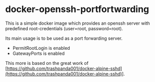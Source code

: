 # docker-openssh-portfortwarding

This is a simple docker image which provides an openssh server with predefined root-credentials (user=root, password=root).

Its main usage is to be used as a port forwarding server.

* PermitRootLogin is enabled
* GatewayPorts is enabled

This more is based on the great work of [https://github.com/trashpanda001/docker-alpine-sshd](https://github.com/trashpanda001/docker-alpine-sshd)].
